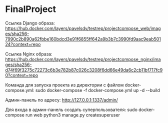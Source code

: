 # FinalProject
Ссылка Django образа: https://hub.docker.com/layers/pavelsdv/testrep/projectcompose_web/images/sha256-7990c2b890a62fbbe160bdcd3e91f6855ff642a9b3b7c3990fd9aac9eab50124?context=repo

Ссылка Nginx образа: https://hub.docker.com/layers/pavelsdv/testrep/projectcompose_nginx/images/sha256-d74f69f3275c72273c6b3e782b87c026c3208f6dd66e49da6c2cb11bf717fc90?context=repo

Команда для запуска проекта из директории с файлом docker-compose.yml: sudo docker-compose -f docker-compose.yml up -d --build

Админ-панель по адресу: http://127.0.0.1:1337/admin/

Для входа в админ-панель создать суперпользователя: sudo docker-compose run web python3 manage.py createsuperuser

